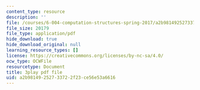 ```yaml
---
content_type: resource
description: ''
file: /courses/6-004-computation-structures-spring-2017/a2b98149252733722f23ce56e53a6616_-OduZBd1aHw.pdf
file_size: 20179
file_type: application/pdf
hide_download: true
hide_download_original: null
learning_resource_types: []
license: https://creativecommons.org/licenses/by-nc-sa/4.0/
ocw_type: OCWFile
resourcetype: Document
title: 3play pdf file
uid: a2b98149-2527-3372-2f23-ce56e53a6616
---
```

